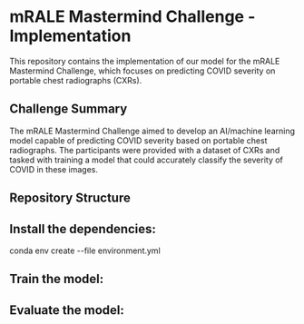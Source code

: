# mRALE Mastermind Challenge - Implementation
This repository contains the implementation of our model for the mRALE Mastermind Challenge, which focuses on predicting COVID severity on portable chest radiographs (CXRs).

## Challenge Summary
The mRALE Mastermind Challenge aimed to develop an AI/machine learning model capable of predicting COVID severity based on portable chest radiographs. The participants were provided with a dataset of CXRs and tasked with training a model that could accurately classify the severity of COVID in these images.

## Repository Structure

## Install the dependencies:

conda env create --file environment.yml

## Train the model:

## Evaluate the model:

